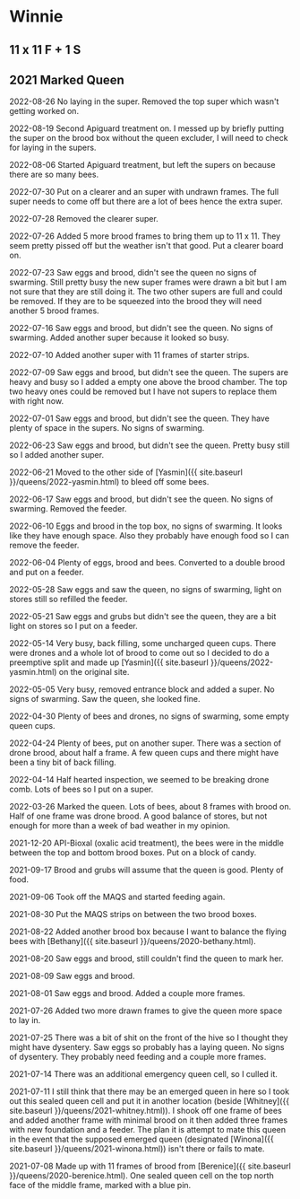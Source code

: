 # Winnie

## 11 x 11 F + 1 S

## 2021 Marked Queen

2022-08-26 No laying in the super.  Removed the top super which wasn't getting worked on.

2022-08-19 Second Apiguard treatment on.  I messed up by briefly putting the super on the brood box without the queen excluder, I will need to check for laying in the supers.

2022-08-06 Started Apiguard treatment, but left the supers on because there are so many bees.

2022-07-30 Put on a clearer and an super with undrawn frames.  The full super needs to come off but there are a lot of bees hence the extra super.

2022-07-28 Removed the clearer super.

2022-07-26 Added 5 more brood frames to bring them up to 11 x 11.  They seem pretty pissed off but the weather isn't that good.  Put a clearer board on. 

2022-07-23 Saw eggs and brood, didn't see the queen no signs of swarming. Still pretty busy the new super frames were drawn a bit but I am not sure that they are still doing it.  The two other supers are full and could be removed.  If they are to be squeezed into the brood they will need another 5 brood frames.

2022-07-16 Saw eggs and brood, but didn't see the queen. No signs of swarming. Added another super because it looked so busy.

2022-07-10 Added another super with 11 frames of starter strips.

2022-07-09 Saw eggs and brood, but didn't see the queen. The supers are heavy and busy so I added a empty one above the brood chamber.  The top two heavy ones could be removed but I have not supers to replace them with right now.

2022-07-01 Saw eggs and brood, but didn't see the queen. They have plenty of space in the supers.  No signs of swarming.

2022-06-23 Saw eggs and brood, but didn't see the queen. Pretty busy still so I added another super.

2022-06-21 Moved to the other side of [Yasmin]({{ site.baseurl }}/queens/2022-yasmin.html) to bleed off some bees.

2022-06-17 Saw eggs and brood, but didn't see the queen.  No signs of swarming.  Removed the feeder.

2022-06-10 Eggs and brood in the top box, no signs of swarming.  It looks like they have enough space.  Also they probably have enough food so I can remove the feeder.

2022-06-04 Plenty of eggs, brood and bees.  Converted to a double brood and put on a feeder.

2022-05-28 Saw eggs and saw the queen, no signs of swarming, light on stores still so refilled the feeder.

2022-05-21 Saw eggs and grubs but didn't see the queen, they are a bit light on stores so I put on a feeder.

2022-05-14 Very busy, back filling, some uncharged queen cups.  There were drones and a whole lot of brood to come out so I decided to do a preemptive split and made up [Yasmin]({{ site.baseurl }}/queens/2022-yasmin.html) on the original site.

2022-05-05 Very busy, removed entrance block and added a super.  No signs of swarming.  Saw the queen, she looked fine.

2022-04-30 Plenty of bees and drones, no signs of swarming, some empty queen cups.

2022-04-24 Plenty of bees, put on another super.  There was a section of drone brood, about half a frame.  A few queen cups and there might have been a tiny bit of back filling.

2022-04-14 Half hearted inspection, we seemed to be breaking drone comb.  Lots of bees so I put on a super.

2022-03-26 Marked the queen.  Lots of bees, about 8 frames with brood on.  Half of one frame was drone brood.  A good balance of stores, but not enough for more than a week of bad weather in my opinion.

2021-12-20 API-Bioxal (oxalic acid treatment), the bees were in the middle between the top and bottom brood boxes.  Put on a block of candy.

2021-09-17 Brood and grubs will assume that the queen is good.  Plenty of food.

2021-09-06 Took off the MAQS and started feeding again.

2021-08-30 Put the MAQS strips on between the two brood boxes.

2021-08-22 Added another brood box because I want to balance the flying bees with [Bethany]({{ site.baseurl }}/queens/2020-bethany.html).

2021-08-20 Saw eggs and brood, still couldn't find the queen to mark her.

2021-08-09 Saw eggs and brood.

2021-08-01 Saw eggs and brood.  Added a couple more frames.

2021-07-26 Added two more drawn frames to give the queen more space to lay in.

2021-07-25 There was a bit of shit on the front of the hive so I thought they might have dysentery.  Saw eggs so probably has a laying queen.  No signs of dysentery.  They probably need feeding and a couple more frames.

2021-07-14 There was an additional emergency queen cell, so I culled it.

2021-07-11 I still think that there may be an emerged queen in here so I took out this sealed queen cell and put it in another location (beside [Whitney]({{ site.baseurl }}/queens/2021-whitney.html)).  I shook off one frame of bees and added another frame with minimal brood on it then added three frames with new foundation and a feeder.  The plan it is attempt to mate this queen in the event that the supposed emerged queen (designated [Winona]({{ site.baseurl }}/queens/2021-winona.html)) isn't there or fails to mate.

2021-07-08 Made up with 11 frames of brood from [Berenice]({{ site.baseurl }}/queens/2020-berenice.html).   One sealed queen cell on the top north face of the middle frame, marked with a blue pin.
